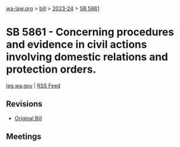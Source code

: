 [wa-law.org](/) > [bill](/bill/) > [2023-24](/bill/2023-24/) > [SB 5861](/bill/2023-24/sb/5861/)

# SB 5861 - Concerning procedures and evidence in civil actions involving domestic relations and protection orders.
[leg.wa.gov](https://app.leg.wa.gov/billsummary?BillNumber=5861&Year=2023&Initiative=false) | [RSS Feed](./rss.xml)

## Revisions
* [Original Bill](1/)

## Meetings
